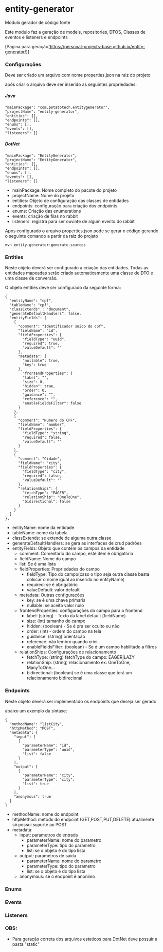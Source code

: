 # entity-generator


Modulo gerador de código fonte

Este modulo faz a geração de models, repositories, DTOS, Classes de eventos e listeners e endpoints 

[Pagina para geração(https://personal-projects-base.github.io/entity-generator/)]


### Configurações

Deve ser criado um arquivo com nome properties.json na raiz do projeto

após criar o arquivo deve ser inserido as seguintes propriedades:

##### Java

    "mainPackage": "com.potatotech.entitygenerator",  
    "projectName": "entity-generator",
    "entities": [],
    "endpoints": [],
    "enums": [],
    "events": [],
    "listeners": []

##### DotNet

    "mainPackage": "EntityGenerator",  
    "projectName": "EntityGenerator",
    "entities": [],
    "endpoints": [],
    "enums": [],
    "events": [],
    "listeners": []


* mainPackage: Nome completo do pacote do projeto
* projectName: Nome do projeto
* entities: Objeto de configuração das classes de entidades
* endpoints: configuração para criação dos endpoints
* enums: Criação das enumerations
* events: criação de filas no rabbit
* listeners: registra para ser ouvinte de algum evento do rabbit

Apos configurado o arquivo properties.json pode se gerar o código gerando o seguinte comando a partir da raiz do projeto

  `mvn entity-generator:generate-sources`

### Entities

Neste objeto deverá ser configurado a criação das entidades.
Todas as entidades mapeadas serão criado automaticamente uma classe de DTO e uma classe de conversão.

O objeto entities deve ser configurado da seguinte forma:

    {
      "entityName": "cpf",
      "tableName": "cpf",
      "classExtends" : "document",
      "generateDefaultHandlers": false,
      "entityFields": [
        {
          "comment": "Identificador único do cpf",
          "fieldName": "id",
          "fieldProperties": {
            "fieldType": "uuid",
            "required": true,
            "valueDefault": ""
          },
          "metadata": {
            "nullable": true,
            "key": true
          },
	        "frontendProperties": {
            "label": "",
            "size": 0,
            "hidden": true,
            "order": 0,
            "guidance": "",
            "reference": "",
            "enableFieldsFilter": false
          }
        },
        {
          "comment": "Numero do CPF",
          "fieldName": "number",
          "fieldProperties": {
            "fieldType": "string",
            "required": false,
            "valueDefault": ""
          }
        },
        {
          "comment": "Cidade",
          "fieldName": "city",
          "fieldProperties": {
            "fieldType": "city",
            "required": false,
            "valueDefault": ""
          },
          "relationShips": {
            "fetchType": "EAGER",
            "relationShip": "OneToOne",
            "bidirectional": false
          }
        }
      ]
    },

* entityName: nome da entidade
* tableName: nome da tabela
* classExtends: se extende de alguma outra classe
* generateDefaultHandlers: se gera as interfaces de crud padrões
* entityFields: Objeto que contém os campos da entidade
  * comment: Comentario do campo, este item é obrigatório
  * fieldName: Nome do campo
  * list: Se é uma lista
  * fieldProperties: Propriedades do campo
    * fieldType: Tipo do campo(caso o tipo seja outra classe basta colocar o nome igual ao inserido no entityName)
    * required: se é obrigatório
    * valueDefault: valor default
  * metadata: Outras configurações
    * key: se é uma chave primaria
    * nullable: se aceita valor nulo
  * frontendProperties: configurações do campo para o frontend
    * label: (string) - Texto da label default (fieldName)
    * size: (int) tamanho do campo
    * hidden: (boolean) - Se é pra ser oculto ou não
    * order: (int) - ordem do campo na tela
    * guidance: (string) orientação 
    * reference: não lembro quando criei
    * enableFieldsFilter: (boolean) - Se é um campo habilitado a filtros
  * relationShips: Configurações de relacionamento
    * fetchType: (string) fetchType do campo: EAGER|LAZY
    * relationShip: (string) relacionamento ex: OneToOne, ManyToOne...
    * bidirectional: (boolean) se é uma classe que terá um relacionamento bidirecional

### Endpoints

Neste objeto deverá ser implementado os endpoints que deseja ser gerado

abaixo um exemplo da sintaxe:

    {
      "methodName": "listCity",
      "httpMethod": "POST",
      "metadata": {
        "input": [
          {
            "parameterName": "id",
            "parameterType": "uuid",
            "list": false
          }
        ],
        "output": [
          {
            "parameterName": "city",
            "parameterType": "city",
            "list": true
          }
        ],
        "anonymous": true
      }
    }

* methodName: nome do endpoint
* httpMethod: metodo do endpoint (GET,POST,PUT,DELETE) atualmente só possui suporte ao POST
* metadata:
  * input: parametros de entrada
    * parameterName: nome do parametro
    * parameterType: tipo do parametro
    * list: se o objeto é do tipo lista
  * output: parametros de saida
    * parameterName: nome do parametro
    * parameterType: tipo do parametro
    * list: se o objeto é do tipo lista
  * anonymous: se o endpoint é anonimo

### Enums


### Events


### Listeners

### OBS:
  * Para geração correta dos arquivos estaticos para DotNet deve possuir a pasta "static"